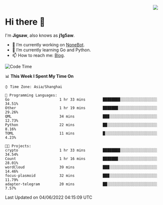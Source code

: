 <a href="#">
  <img align="right" src="https://github-readme-stats.vercel.app/api?username=j1g5awi&count_private=true&show_icons=true&title_color=80070B&text_color=B3B3B3&bg_color=212121&icon_color=80070B" />
</a>

# Hi there 👋

I'm **Jigsaw**, also knows as **j1g5aw**.

- 🔭 I’m currently working on [NoneBot](https://github.com/nonebot).
- 🌱 I’m currently learning Go and Python.
- 📫 How to reach me: [Blog](https://blog.maddestroyer.xyz/).

<!--START_SECTION:waka-->
![Code Time](http://img.shields.io/badge/Code%20Time-0%20secs-blue)

📊 **This Week I Spent My Time On** 

```text
⌚︎ Time Zone: Asia/Shanghai

💬 Programming Languages: 
Go                       1 hr 33 mins        ████████░░░░░░░░░░░░░░░░░   34.51% 
Other                    1 hr 19 mins        ███████░░░░░░░░░░░░░░░░░░   29.26% 
QML                      34 mins             ███░░░░░░░░░░░░░░░░░░░░░░   12.73% 
Python                   22 mins             ██░░░░░░░░░░░░░░░░░░░░░░░   8.16% 
TOML                     11 mins             █░░░░░░░░░░░░░░░░░░░░░░░░   4.23%

🐱‍💻 Projects: 
crypto                   1 hr 33 mins        ████████░░░░░░░░░░░░░░░░░   34.54% 
Count                    1 hr 16 mins        ███████░░░░░░░░░░░░░░░░░░   28.01% 
wordCloud                39 mins             ███░░░░░░░░░░░░░░░░░░░░░░   14.46% 
focus-plasmoid           32 mins             ███░░░░░░░░░░░░░░░░░░░░░░   11.79% 
adapter-telegram         20 mins             ██░░░░░░░░░░░░░░░░░░░░░░░   7.57%

```


 Last Updated on 04/06/2022 04:15:09 UTC
<!--END_SECTION:waka-->
